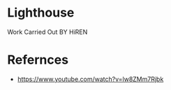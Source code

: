 # Lighthouse 
Work Carried Out BY HiREN




# Refernces
- https://www.youtube.com/watch?v=lw8ZMm7Rjbk
